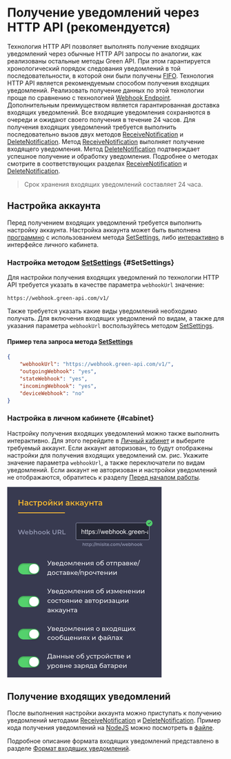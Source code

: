 # Получение уведомлений через HTTP API (рекомендуется)

Технология HTTP API позволяет выполнять получение входящих уведомлений через обычные HTTP API запросы по аналогии, как реализованы остальные методы Green API. При этом гарантируется хронологический порядок следования уведомлений в той последовательности, в которой они были получены [FIFO](https://ru.wikipedia.org/wiki/FIFO). Технология HTTP API является рекомендуемым способом получения входящих уведомлений. Реализовать получение данных по этой технологии проще по сравнению с технологией [Webhook Endpoint](technology-webhook-endpoint.md). Дополнительным преимуществом является гарантированная доставка входящих уведомлений. Все входящие уведомления сохраняются в очереди и ожидают своего получения в течение 24 часов.
Для получения входящих уведомлений требуется выполнить последовательно вызов двух методов [ReceiveNotification](technology-http-api/ReceiveNotification.md) и [DeleteNotification](technology-http-api/DeleteNotification.md). Метод [ReceiveNotification](technology-http-api/ReceiveNotification.md) выполняет получение входящего уведомления. Метод [DeleteNotification](technology-http-api/DeleteNotification.md) подтверждает успешное получение и обработку уведомления. Подробнее о методах смотрите в соответствующих разделах [ReceiveNotification](technology-http-api/ReceiveNotification.md) и [DeleteNotification](technology-http-api/DeleteNotification.md).

> Срок хранения входящих уведомлений составляет 24 часа.

## Настройка аккаунта

Перед получением входящих уведомлений требуется выполнить настройку аккаунта. Настройка аккаунта может быть выполнена [программно](#SetSettings) с использованием метода [SetSettings](../account/SetSettings.md), либо [интерактивно](#cabinet) в интерфейсе личного кабинета.

### Настройка методом [SetSettings](../account/SetSettings.md) {#SetSettings}

Для настройки получения входящих уведомлений по технологии HTTP API требуется указать в качестве параметра `webhookUrl` значение:

```
https://webhook.green-api.com/v1/
```

Также требуется указать какие виды уведомлений необходимо получать. Для включения входящих уведомлений по видам, а также для указания параметра `webhookUrl` воспользуйтесь методом [SetSettings](../account/SetSettings.md).

#### Пример тела запроса метода [SetSettings](../account/SetSettings.md)

```json
{
    "webhookUrl": "https://webhook.green-api.com/v1/",
    "outgoingWebhook": "yes",
    "stateWebhook": "yes",
    "incomingWebhook": "yes",
    "deviceWebhook": "no"
}
```

### Настройка в личном кабинете {#cabinet}

Настройку получения входящих уведомлений можно также выполнить интерактивно. Для этого перейдите в [Личный кабинет](https://cabinet.green-api.com) и выберите требуемый аккаунт. Если аккаунт авторизован, то будут отображены настройки для получения входящих уведомлений см. рис. Укажите значение параметра `webhookUrl`, а также переключатели по видам уведомлений. Если аккаунт не авторизован и настройки уведомлений не отображаются, обратитесь к разделу [Перед началом работы](../../before-start.md#qr).

![Настройки входящих уведомлений](../../assets/technology-http-api.png "Настройки входящих уведомлений")

## Получение входящих уведомлений

После выполнения настройки аккаунта можно приступать к получению уведомлений методами [ReceiveNotification](technology-http-api/ReceiveNotification.md) и [DeleteNotification](technology-http-api/DeleteNotification.md). Пример кода получения уведомлений на [NodeJS](https://nodejs.org) можно посмотреть в [файле](https://github.com/green-api/whatsapp-api-client/blob/master/examples/SendReceiveMessageUsingWebhookService.js).

Подробное описание формата входящих уведомлений представлено в разделе [Формат входящих уведомлений](notifications-format/index.md).